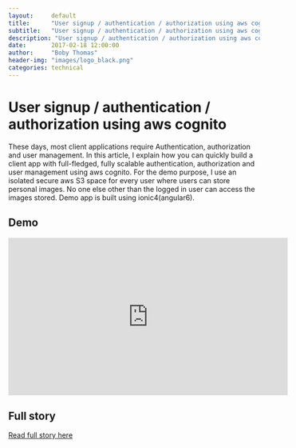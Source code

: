 ```yaml
---
layout:     default
title:      "User signup / authentication / authorization using aws cognito"
subtitle:   "User signup / authentication / authorization using aws cognito"
description: "User signup / authentication / authorization using aws cognito"
date:       2017-02-18 12:00:00
author:     "Boby Thomas"
header-img: "images/logo_black.png"
categories: technical
---
```



# User signup / authentication / authorization using aws cognito  
   
These days, most client applications require Authentication, authorization and user management. In this article, I explain how you can quickly build a client app with full-fledged, fully scalable authentication, authorization and user management using aws cognito. For the demo purpose, I use an isolated secure aws S3 space for every user where users can store personal images. No one else other than the logged in user can access the images stored. Demo app is built using ionic4(angular6).

## Demo
<iframe width="560" height="315" src="https://www.youtube.com/embed/8_-UVfgQZ6o" frameborder="0" allow="autoplay; encrypted-media" allowfullscreen></iframe>

## Full story
[Read full story here](https://medium.com/@bobypt/securely-store-client-files-in-s3-using-aws-cognito-cognito-s3-ionic-sample-application-c4e2462e7367)